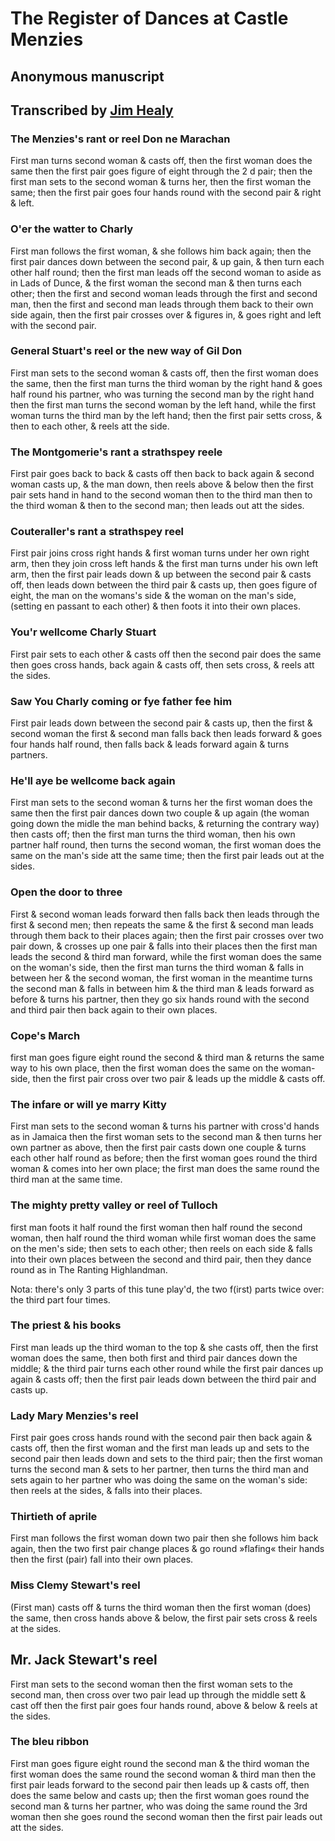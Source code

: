 # The Register of Dances at Castle Menzies
## Anonymous manuscript
## Transcribed by [Jim Healy](http://www.strathspey.org/history/menzies)

### The Menzies's rant or reel Don ne Marachan

First man turns second woman & casts off, then the first woman does the same then the first pair goes figure of eight through the 2 d pair; then the first man sets to the second woman & turns her, then the first woman the same; then the first pair goes four hands round with the second pair & right & left.

### O'er the watter to Charly

First man follows the first woman, & she follows him back again; then the first pair dances down between the second pair, & up gain, & then turn each other half round; then the first man leads off the second woman to aside as in Lads of Dunce, & the first woman the second man & then turns each other; then the first and second woman leads through the first and second man, then the first and second man leads through them back to their own side again, then the first pair crosses over & figures in, & goes right and left with the second pair.

### General Stuart's reel or the new way of Gil Don

First man sets to the second woman & casts off, then the first woman does the same, then the first man turns the third woman by the right hand & goes half round his partner, who was turning the second man by the right hand then the first man turns the second woman by the left hand, while the first woman turns the third man by the left hand; then the first pair setts cross, & then to each other, & reels att the side.

### The Montgomerie's rant a strathspey reele

First pair goes back to back & casts off then back to back again & second woman casts up, & the man down, then reels above & below then the first pair sets hand in hand to the second woman then to the third man then to the third woman & then to the second man; then leads out att the sides.

### Couteraller's rant a strathspey reel

First pair joins cross right hands & first woman turns under her own right arm, then they join cross left hands & the first man turns under his own left arm, then the first pair leads down & up between the second pair & casts off, then leads down between the third pair & casts up, then goes figure of eight, the man on the womans's side & the woman on the man's side, (setting en passant to each other) & then foots it into their own places.

### You'r wellcome Charly Stuart

First pair sets to each other & casts off then the second pair does the same then goes cross hands, back again & casts off, then sets cross, & reels att the sides.

### Saw You Charly coming or fye father fee him

First pair leads down between the second pair & casts up, then the first & second woman the first & second man falls back then leads forward & goes four hands half round, then falls back & leads forward again & turns partners.

### He'll aye be wellcome back again

First man sets to the second woman & turns her the first woman does the same then the first pair dances down two couple & up again (the woman going down the midle the man behind backs, & returning the contrary way) then casts off; then the first man turns the third woman, then his own partner half round, then turns the second woman, the first woman does the same on the man's side att the same time; then the first pair leads out at the sides.

### Open the door to three

First & second woman leads forward then falls back then leads through the first & second men; then repeats the same & the first & second man leads through them back to their places again; then the first pair crosses over two pair down, & crosses up one pair & falls into their places then the first man leads the second & third man forward, while the first woman does the same on the woman's side, then the first man turns the third woman & falls in between her & the second woman, the first woman in the meantime turns the second man & falls in between him & the third man & leads forward as before & turns his partner, then they go six hands round with the second and third pair then back again to their own places.

### Cope's March

first man goes figure eight round the second & third man & returns the same way to his own place, then the first woman does the same on the woman-side, then the first pair cross over two pair & leads up the middle & casts off.

### The infare or will ye marry Kitty

First man sets to the second woman & turns his partner with cross'd hands as in Jamaica then the first woman sets to the second man & then turns her own partner as above, then the first pair casts down one couple & turns each other half round as before; then the first woman goes round the third woman & comes into her own place; the first man does the same round the third man at the same time.

### The mighty pretty valley or reel of Tulloch

first man foots it half round the first woman then half round the second woman, then half round the third woman while first woman does the same on the men's side; then sets to each other; then reels on each side & falls into their own places between the second and third pair, then they dance round as in The Ranting Highlandman.

Nota: there's only 3 parts of this tune play'd, the two f(irst) parts twice over: the third part four times.

### The priest & his books

First man leads up the third woman to the top & she casts off, then the first woman does the same, then both first and third pair dances down the middle; & the third pair turns each other round while the first pair dances up again & casts off; then the first pair leads down between the third pair and casts up.

### Lady Mary Menzies's reel

First pair goes cross hands round with the second pair then back again & casts off, then the first woman and the first man leads up and sets to the second pair then leads down and sets to the third pair; then the first woman turns the second man & sets to her partner, then turns the third man and sets again to her partner who was doing the same on the woman's side: then reels at the sides, & falls into their places.

### Thirtieth of aprile

First man follows the first woman down two pair then she follows him back again, then the two first pair change places & go round »flafing« their hands then the first (pair) fall into their own places.

### Miss Clemy Stewart's reel

(First man) casts off & turns the third woman then the first woman (does) the same, then cross hands above & below, the first pair sets cross & reels at the sides.

## Mr. Jack Stewart's reel

First man sets to the second woman then the first woman sets to the second man, then cross over two pair lead up through the middle sett & cast off then the first pair goes four hands round, above & below & reels at the sides.

### The bleu ribbon

First man goes figure eight round the second man & the third woman the first woman does the same round the second woman & third man then the first pair leads forward to the second pair then leads up & casts off, then does the same below and casts up; then the first woman goes round the second man & turns her partner, who was doing the same round the 3rd woman then she goes round the second woman then the first pair leads out att the sides.
